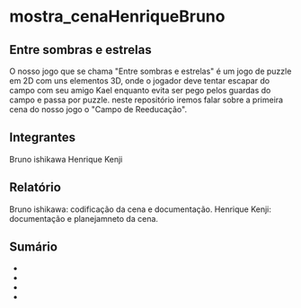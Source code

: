 # mostra_cenaHenriqueBruno

## Entre sombras e estrelas 

O nosso jogo que se chama "Entre sombras e estrelas" é um jogo de puzzle em 2D com uns elementos 3D, onde o jogador deve tentar escapar do campo com seu amigo Kael enquanto evita ser pego pelos guardas do campo e passa por puzzle. neste repositório iremos falar sobre a primeira cena do nosso jogo o "Campo de Reeducação".

## Integrantes

Bruno ishikawa
Henrique Kenji

## Relatório

Bruno ishikawa: codificação da cena e documentação.
Henrique Kenji: documentação e planejamneto da cena.

##

## Sumário

*
*
*
*

